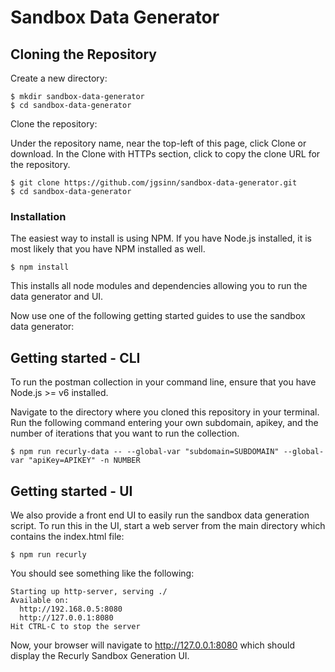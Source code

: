 # Sandbox Data Generator

## Cloning the Repository
Create a new directory:
```
$ mkdir sandbox-data-generator
$ cd sandbox-data-generator
```

Clone the repository:

Under the repository name, near the top-left of this page, click Clone or download. In the Clone with HTTPs section, click  to copy the clone URL for the repository.
```
$ git clone https://github.com/jgsinn/sandbox-data-generator.git
$ cd sandbox-data-generator
```

### Installation
The easiest way to install is using NPM. If you have Node.js installed, it is most likely that you have NPM installed as well.

`$ npm install`

This installs all node modules and dependencies allowing you to run the data generator and UI.



Now use one of the following getting started guides to use the sandbox data generator:


## Getting started - CLI
To run the postman collection in your command line, ensure that you have Node.js >= v6 installed.

Navigate to the directory where you cloned this repository in your terminal. Run the following command entering your own subdomain, apikey, and the number of iterations that you want to run the collection.

```
$ npm run recurly-data -- --global-var "subdomain=SUBDOMAIN" --global-var "apiKey=APIKEY" -n NUMBER
````


## Getting started - UI
We also provide a front end UI to easily run the sandbox data generation script. To run this in the UI, start a web server from the main directory which contains the index.html file:

`$ npm run recurly`

You should see something like the following:
```
Starting up http-server, serving ./
Available on:
  http://192.168.0.5:8080
  http://127.0.0.1:8080
Hit CTRL-C to stop the server
```

Now, your browser will navigate to http://127.0.0.1:8080 which should display the Recurly Sandbox Generation UI.
